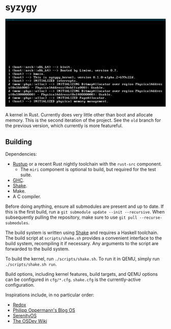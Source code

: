 # syzygy

![Boot screenshot](doc/assets/cover.png)

A kernel in Rust. Currently does very little other than boot and allocate
memory. This is the second iteration of the project. See the `old` branch for
the previous version, which currently is more featureful.

## Building
Dependencies:
* [Rustup](https://rustup.rs) or a recent Rust nightly toolchain with the `rust-src` component.
  * The `miri` component is optional to build, but required for the test suite.
* [GHC](https://www.haskell.org/ghc/).
* [Shake](https://shakebuild.com/).
* Make.
* A C compiler.

Before doing anything, ensure all submodules are present and up to date. If this
is the first build, run a `git submodule update --init --recursive`. When
subsequently pulling the repository, make sure to use `git pull
--recurse-submodules`.

The build system is written using [Shake](https://shakebuild.com/) and requires
a Haskell toolchain. The build script at `scripts/shake.sh` provides a
convenient interface to the build system, recompiling it if necessary. Any
arguments to the script are forwarded to the build system.

To build the kernel, run `./scripts/shake.sh`. To run it in QEMU, simply run
`./scripts/shake.sh run`.

Build options, including kernel features, build targets, and QEMU options can be
configured in `cfg/*.cfg`. `shake.cfg` is the currently-active configuration.

Inspirations include, in no particular order:
* [Redox](https://www.redox-os.org/)
* [Philipp Oppermann's Blog OS](https://os.phil-opp.com/)
* [SerenityOS](http://serenityos.org/)
* [The OSDev Wiki](https://wiki.osdev.org/Main_Page)
